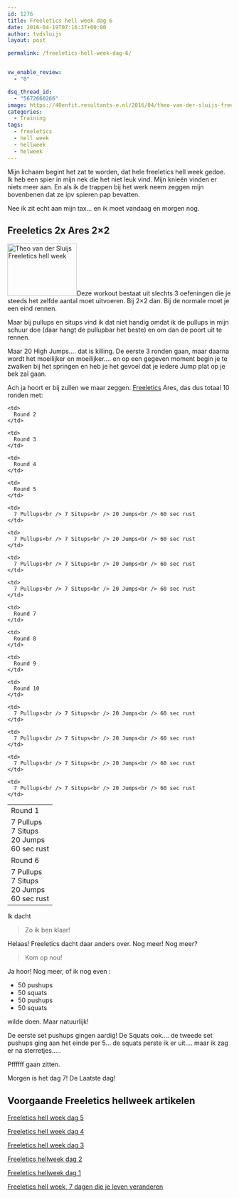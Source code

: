 ```yaml
---
id: 1276
title: Freeletics hell week dag 6
date: 2016-04-19T07:16:37+00:00
author: tvdsluijs
layout: post

permalink: /freeletics-hell-week-dag-6/


vw_enable_review:
  - "0"

dsq_thread_id:
  - "5672660266"
image: https://40enfit.resultants-e.nl/2016/04/theo-van-der-sluijs-freeletics-hellweek-dag-6.jpg
categories:
  - Training
tags:
  - freeletics
  - hell week
  - hellweek
  - helweek
---
```

Mijn lichaam begint het zat te worden, dat hele freeletics hell week gedoe. Ik heb een spier in mijn nek die het niet leuk vind. Mijn knieën vinden er niets meer aan. En als ik de trappen bij het werk neem zeggen mijn bovenbenen dat ze ipv spieren pap bevatten.

Nee ik zit echt aan mijn tax… en ik moet vandaag en morgen nog.<!--more-->

## Freeletics 2x Ares 2&#215;2

<img class="alignleft wp-image-1242" title="Theo van der Sluijs Freeletics hell week" src="https://40enfit.resultants-e.nl/2016/04/20160413_070857-300x225.jpg" alt="Theo van der Sluijs Freeletics hell week" width="156" height="117" srcset="https://40enfit.resultants-e.nl/2016/04/20160413_070857-300x225.jpg 300w, https://40enfit.resultants-e.nl/2016/04/20160413_070857-1024x768.jpg 1024w, https://40enfit.resultants-e.nl/2016/04/20160413_070857.jpg 1200w" sizes="(max-width: 156px) 100vw, 156px" />Deze workout bestaat uit slechts 3 oefeningen die je steeds het zelfde aantal moet uitvoeren. Bij 2&#215;2 dan. Bij de normale moet je een eind rennen.

Maar bij pullups en situps vind ik dat niet handig omdat ik de pullups in mijn schuur doe (daar hangt de pullupbar het beste) en om dan de poort uit te rennen.

Maar 20 High Jumps…. dat is killing. De eerste 3 ronden gaan, maar daarna wordt het moeilijker en moeilijker…. en op een gegeven moment begin je te zwalken bij het springen en heb je het gevoel dat je iedere Jump plat op je bek zal gaan.

Ach ja hoort er bij zullen we maar zeggen. [Freeletics](https://www.freeletics.com/r/6595686) Ares, das dus totaal 10 ronden met:

<table>
  <tr>
    <td>
      Round 1
    </td>
    
    <td>
      Round 2
    </td>
    
    <td>
      Round 3
    </td>
    
    <td>
      Round 4
    </td>
    
    <td>
      Round 5
    </td>
  </tr>
  
  <tr>
    <td>
      7 Pullups<br /> 7 Situps<br /> 20 Jumps<br /> 60 sec rust
    </td>
    
    <td>
      7 Pullups<br /> 7 Situps<br /> 20 Jumps<br /> 60 sec rust
    </td>
    
    <td>
      7 Pullups<br /> 7 Situps<br /> 20 Jumps<br /> 60 sec rust
    </td>
    
    <td>
      7 Pullups<br /> 7 Situps<br /> 20 Jumps<br /> 60 sec rust
    </td>
    
    <td>
      7 Pullups<br /> 7 Situps<br /> 20 Jumps<br /> 60 sec rust
    </td>
  </tr>
  
  <tr>
    <td>
      Round 6
    </td>
    
    <td>
      Round 7
    </td>
    
    <td>
      Round 8
    </td>
    
    <td>
      Round 9
    </td>
    
    <td>
      Round 10
    </td>
  </tr>
  
  <tr>
    <td>
      7 Pullups<br /> 7 Situps<br /> 20 Jumps<br /> 60 sec rust
    </td>
    
    <td>
      7 Pullups<br /> 7 Situps<br /> 20 Jumps<br /> 60 sec rust
    </td>
    
    <td>
      7 Pullups<br /> 7 Situps<br /> 20 Jumps<br /> 60 sec rust
    </td>
    
    <td>
      7 Pullups<br /> 7 Situps<br /> 20 Jumps<br /> 60 sec rust
    </td>
    
    <td>
      7 Pullups<br /> 7 Situps<br /> 20 Jumps<br /> 60 sec rust
    </td>
  </tr>
</table>

Ik dacht

> Zo ik ben klaar!

Helaas! Freeletics dacht daar anders over. Nog meer! Nog meer?

> Kom op nou!

Ja hoor! Nog meer, of ik nog even :

  * 50 pushups
  * 50 squats
  * 50 pushups
  * 50 squats

wilde doen. Maar natuurlijk!

De eerste set pushups gingen aardig! De Squats ook…. de tweede set pushups ging aan het einde per 5… de squats perste ik er uit…. maar ik zag er na sterretjes…..

Pffffff gaan zitten.
  
Morgen is het dag 7! De Laatste dag!

## Voorgaande Freeletics hellweek artikelen

[Freeletics hell week dag 5](https://www.40enfit.nl/freeletics-hell-week-dag-5/)
  
[Freeletics hell week dag 4](https://www.40enfit.nl/freeletics-hell-week-dag-4/)
  
[Freeletics hell week dag 3](https://www.40enfit.nl/freeletics-hell-week-dag-3/)
  
[Freeletics hellweek dag 2](https://www.40enfit.nl/freeletics-hellweek-dag-2/)
  
[Freeletics hellweek dag 1](https://www.40enfit.nl/freeletics-hellweek-dag-1/)
  
[Freeletics hell week, 7 dagen die je leven veranderen](https://www.40enfit.nl/freeletics-hell-week-7-dagen-die-je-leven-veranderen/)